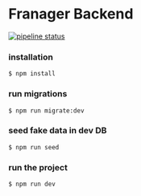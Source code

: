 # Franager Backend

[![pipeline status](https://gitlab.com/franager/backend/badges/ci/pipeline.svg)](https://gitlab.com/franager/backend/commits/ci)

### installation
```
$ npm install
```

### run migrations
```
$ npm run migrate:dev
```

### seed fake data in dev DB
```
$ npm run seed
```

### run the project
```
$ npm run dev
```
